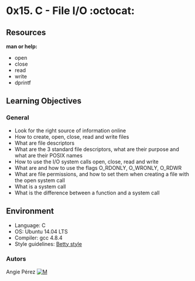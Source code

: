 # 0x15. C - File I/O :octocat: #
## Resources ##
**man or help:**
* open
* close
* read
* write
* dprintf
## Learning Objectives ##
### General ###
* Look for the right source of information online
* How to create, open, close, read and write files
* What are file descriptors
* What are the 3 standard file descriptors, what are
their purpose and what are their POSIX names
* How to use the I/O system calls open, close, read and write
* What are and how to use the flags O_RDONLY, O_WRONLY, O_RDWR
* What are file permissions, and how to set them when creating
a file with the open system call
* What is a system call
* What is the difference between a function and a system call
## Environment ##
* Language: C
* OS: Ubuntu 14.04 LTS
* Compiler: gcc 4.8.4
* Style guidelines: [Betty style](https://github.com/holbertonschool/Betty/wiki)
### Autors ##
Angie Pérez [![M](https://upload.wikimedia.org/wikipedia/fr/thumb/c/c8/Twitter_Bird.svg/30px-Twitter_Bird.svg.png)](https://twitter.com/xiommyperez)